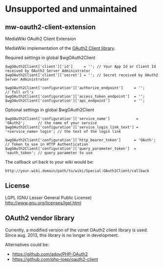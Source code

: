 Unsupported and unmaintained
============================

mw-oauth2-client-extension
--------------------------

MediaWiki OAuth2 Client Extension

MediaWiki implementation of the [OAuth2 Client library](https://github.com/vznet/oauth_2.0_client_php).

Required settings in global $wgOAuth2Client

    $wgOAuth2Client['client']['id']     = ''; // Your App Id or Client Id received by OAuth2 Server Administrator
    $wgOAuth2Client['client']['secret'] = ''; // Secret received by OAuth2 Server Administrator
    
    $wgOAuth2Client['configuration']['authorize_endpoint']     = '';            // full url's
    $wgOAuth2Client['configuration']['access_token_endpoint']  = '';
    $wgOAuth2Client['configuration']['api_endpoint']           = '';

Optional settings in global $wgOAuth2Client

    $wgOAuth2Client['configuration']['service_name']            = 'OAuth2';      // the name of your service
    $wgOAuth2Client['configuration']['service_login_link_text'] = '<service_name> login'; // the text of the login link
    
    $wgOAuth2Client['configuration']['http_bearer_token']      = 'OAuth';       // Token to use in HTTP Authentication
    $wgOAuth2Client['configuration']['query_parameter_token']  = 'oauth_token'; // query parameter to use

The callback url back to your wiki would be:

    http://your.wiki.domain/path/to/wiki/Special:OAuth2Client/callback

License
-------
LGPL (GNU Lesser General Public License) http://www.gnu.org/licenses/lgpl.html

OAuth2 vendor library
---------------------
Currently, a modified version of the vznet OAuth2 client library is used. Since aug. 2013, this library is no longer in development.

Alternatives could be:
- https://github.com/adoy/PHP-OAuth2
- https://github.com/php-loep/oauth2-client
